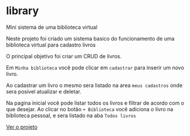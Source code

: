 # library
Mini sistema de uma biblioteca virtual

Neste projeto foi criado um sistema basico do funcionamento de uma biblioteca virtual para cadastro livros

O principal objetivo foi criar um CRUD de livros.

Em `Minha biblioteca` você pode clicar em `cadastrar` para inserir um novo livro. 

Ao cadastrar um livro o mesmo sera listado na area `meus cadastros` onde sera posivel atualizar e deletar.

Na pagina inicial você pode listar todos os livros e filtrar de acordo com o que desejar. Ao clicar no botão `+ Biblioteca` você adiciona o livro na biblioteca pessoal, e sera listado na aba `Todos livros`

<a href="https://applibrary-test.herokuapp.com/" target="_blank">Ver o projeto</a>
